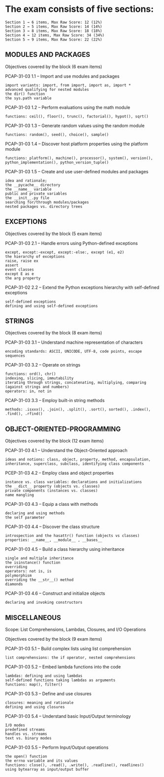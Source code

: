 # The exam consists of five sections:

    Section 1 → 6 items, Max Raw Score: 12 (12%)
    Section 2 → 5 items, Max Raw Score: 14 (14%)
    Section 3 → 8 items, Max Raw Score: 18 (18%)
    Section 4 → 12 items, Max Raw Score: 34 (34%)
    Section 5 → 9 items, Max Raw Score: 22 (22%)

## MODULES AND PACKAGES
Objectives covered by the block (6 exam items)

PCAP-31-03 1.1 – Import and use modules and packages

    import variants: import, from import, import as, import *
    advanced qualifying for nested modules
    the dir() function
    the sys.path variable

PCAP-31-03 1.2 – Perform evaluations using the math module

    functions: ceil(), floor(), trunc(), factorial(), hypot(), sqrt()

PCAP-31-03 1.3 – Generate random values using the random module

    functions: random(), seed(), choice(), sample()

PCAP-31-03 1.4 – Discover host platform properties using the platform module

    functions: platform(), machine(), processor(), system(), version(), python_implementation(), python_version_tuple()

PCAP-31-03 1.5 – Create and use user-defined modules and packages

    idea and rationale;
    the __pycache__ directory
    the __name__ variable
    public and private variables
    the __init__.py file
    searching for/through modules/packages
    nested packages vs. directory trees

## EXCEPTIONS
Objectives covered by the block (5 exam items)

PCAP-31-03 2.1 – Handle errors using Python-defined exceptions

    except, except:-except, except:-else:, except (e1, e2)
    the hierarchy of exceptions
    raise, raise ex
    assert
    event classes
    except E as e
    the arg property

PCAP-31-02 2.2 – Extend the Python exceptions hierarchy with self-defined exceptions

    self-defined exceptions
    defining and using self-defined exceptions

## STRINGS
Objectives covered by the block (8 exam items)

PCAP-31-03 3.1 – Understand machine representation of characters

    encoding standards: ASCII, UNICODE, UTF-8, code points, escape sequences

PCAP-31-03 3.2 – Operate on strings

    functions: ord(), chr()
    indexing, slicing, immutability
    iterating through strings, concatenating, multiplying, comparing (against strings and numbers)
    operators: in, not in

PCAP-31-03 3.3 – Employ built-in string methods

    methods: .isxxx(), .join(), .split(), .sort(), sorted(), .index(), .find(), .rfind()

## OBJECT-ORIENTED-PROGRAMMING
Objectives covered by the block (12 exam items)

PCAP-31-03 4.1 – Understand the Object-Oriented approach

    ideas and notions: class, object, property, method, encapsulation, inheritance, superclass, subclass, identifying class components

PCEP-31-03 4.2 – Employ class and object properties

    instance vs. class variables: declarations and initializations
    the __dict__ property (objects vs. classes)
    private components (instances vs. classes)
    name mangling

PCAP-31-03 4.3 – Equip a class with methods

    declaring and using methods
    the self parameter

PCAP-31-03 4.4 – Discover the class structure

    introspection and the hasattr() function (objects vs classes)
    properties: __name__, __module__ , __bases__

PCAP-31-03 4.5 – Build a class hierarchy using inheritance

    single and multiple inheritance
    the isinstance() function
    overriding
    operators: not is, is
    polymorphism
    overriding the __str__() method
    diamonds

PCAP-31-03 4.6 – Construct and initialize objects

    declaring and invoking constructors

## MISCELLANEOUS

Scope: List Comprehensions, Lambdas, Closures, and I/O Operations

Objectives covered by the block (9 exam items)

PCAP-31-03 5.1 – Build complex lists using list comprehension

    list comprehensions: the if operator, nested comprehensions

PCAP-31-03 5.2 – Embed lambda functions into the code

    lambdas: defining and using lambdas
    self-defined functions taking lambdas as arguments
    functions: map(), filter()

PCAP-31-03 5.3 – Define and use closures

    closures: meaning and rationale
    defining and using closures

PCAP-31-03 5.4 – Understand basic Input/Output terminology

    I/O modes
    predefined streams
    handles vs. streams
    text vs. binary modes

PCAP-31-03 5.5 – Perform Input/Output operations

    the open() function
    the errno variable and its values
    functions: close(), .read(), .write(), .readline(), readlines()
    using bytearray as input/output buffer
